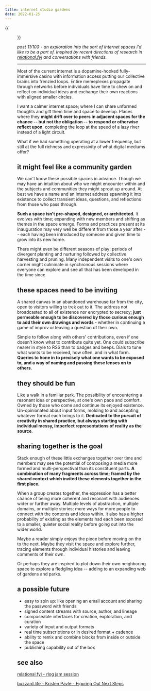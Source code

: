 ```yaml
---
title: internet studio gardens
date: 2022-01-25
---
```


{{<figure src="/Pasted image 20220122201011.png" caption="Leander, TX from my hammock">}}

_post 11/100 - an exploration into the sort of internet spaces I'd like to be a part of. Inspired by recent directions of research in [relational.fyi](https://relational.fyi) and conversations with friends._

---

Most of the current internet is a dopamine-hooked fully-immersive casino with information access putting our collective brains into frenzied loops. Entire memeplexes propagate through networks before individuals have time to chew on and reflect on individual ideas and exchange their own reactions with aligned smaller circles.

I want a calmer internet space; where I can share unformed thoughts and gift them time and space to develop. Places where they **might drift over to peers in adjacent spaces for the chance -- but not the obligation -- to respond or otherwise reflect upon**, completing the loop at the speed of a lazy river instead of a light circuit.

What if we had something operating at a lower frequency, but still at the full richness and expressivity of what digital mediums offer?

## it might feel like a community garden

We can't know these possible spaces in advance. Though we may have an intuition about who we might encounter within and the subjects and communities they might sprout up around. At best we have a name and an internet address spawning it into existence to collect transient ideas, questions, and reflections from those who pass through.

**Such a space isn't pre-shaped, designed, or architected.** It evolves with time; expanding with new members and shifting as themes in the space emerge. Forms and practices present at its inauguration may very well be different from those a year after -- each having been introduced by someone and given time to grow into its new home.

There might even be different seasons of play: periods of divergent planting and nurturing followed by collective harvesting and pruning. Many independent visits to one's own corner might culminate in synchronous sessions where everyone can explore and see all that has been developed in the time since.

## these spaces need to be inviting

A shared canvas in an abandoned warehouse far from the city, open to visitors willing to trek out to it. The address not broadcasted to all of existence nor encrypted to secrecy; **just permeable enough to be discovered by those curious enough to add their own drawings and words** - whether in continuing a game of improv or leaving a question of their own.

Simple to follow along with others' contributions, even if one doesn't know what to contribute quite yet. One could subscribe nearer in style to RSS than to badges and beeps. Dials to tune what wants to be received, how often, and in what form. **Queries to hone in to precisely what one wants to be exposed to, and a way of naming and passing these lenses on to others**.

## they should be fun

Like a walk in a familiar park. The possibility of encountering a resonant idea or perspective, at one's own pace and comfort. Owned by those who come and continue its enjoyed existence. Un-opinionated about input forms, molding to and accepting whatever format each brings to it. **Dedicated to the pursuit of creativity in shared practice, but always starting with individual messy, imperfect representations of reality as the source**.

## sharing together is the goal

Stack enough of these little exchanges together over time and members may see the potential of composing a media more formed and multi-perspectival than its constituent parts. **A combination of many fragments across time; framed by the shared context which invited these elements together in the first place**.

When a group creates together, the expression has a better chance of being more coherent and resonant with audiences wider or further away. Multiple levels of abstraction, multiple domains, or multiple stories; more ways for more people to connect with the contents and ideas within. It also has a higher probability of existing as the elements had each been exposed to a smaller, quieter social reality before going out into the wider world.

Maybe a reader simply enjoys the piece before moving on the to the next. Maybe they visit the space and explore further, tracing elements through individual histories and leaving comments of their own.

Or perhaps they are inspired to plot down their own neighboring space to explore a fledgling idea -- adding to an expanding web of gardens and parks.

## a possible future

- easy to spin up: like opening an email account and sharing the password with friends
- signed content streams with source, author, and lineage
- composeable interfaces for creation, exploration, and curation
- variety of input and output formats
- real time subscriptions or in desired format + cadence
- ability to remix and combine blocks from inside or outside the space
- publishing capability out of the box

## see also

[relational.fyi - rlog jam session](https://youtu.be/_t8H0vYFlqk)

[buzzard.life - Kristen Pavle - Figuring Out Next Steps](https://buzzard.life/posts/kristen/2021-07-22-21-next-steps)
